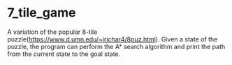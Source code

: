 # 7_tile_game
A variation of the popular 8-tile puzzle(https://www.d.umn.edu/~jrichar4/8puz.html).
Given a state of the puzzle, the program can perform the A* search algorithm and print the
path from the current state to the goal state.
